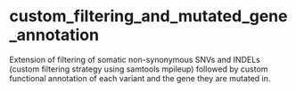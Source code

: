 # custom_filtering_and_mutated_gene_annotation
Extension of filtering of somatic non-synonymous SNVs and INDELs (custom filtering strategy using samtools mpileup) followed by custom functional annotation of each variant and the gene they are mutated in.
